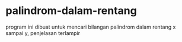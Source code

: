 # palindrom-dalam-rentang
program ini dibuat untuk mencari bilangan palindrom dalam rentang x sampai y, penjelasan terlampir
